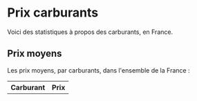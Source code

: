 # Prix carburants

Voici des statistiques à propos des carburants, en France.

## Prix moyens

Les prix moyens, par carburants, dans l'ensemble de la France :

<table id="averages">
  <tr>
    <th>Carburant</th>
    <th>Prix</th>
  </tr>
</table>

<script type="module">
  import utils from "./assets/javascript/utils.js";

  // constants from site's data
  const metrics = {{ site.data.metrics | jsonify }}
  const fuelNames = {{ site.data.fuel_names | jsonify }}

  let averages = utils.mapPricesToNames(metrics.averages, fuelNames)
  averages = averages.sort((obj1, obj2) => obj2.price - obj1.price) // by descending price
  utils.populateTable(
    "table#averages",
    averages.map(value => [value.name, value.price.toFixed(2) + " €"])
  )
</script>